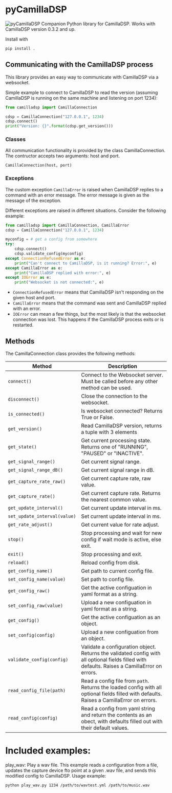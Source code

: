 # pyCamillaDSP
![pyCamillaDSP](https://github.com/HEnquist/pycamilladsp/workflows/pyCamillaDSP/badge.svg)
Companion Python library for CamillaDSP.
Works with CamillaDSP version 0.3.2 and up.

Install with 
```sh
pip install .
```


## Communicating with the CamillaDSP process
This library provides an easy way to communicate with CamillaDSP via a websocket.

Simple example to connect to CamillaDSP to read the version (assuming CamillaDSP is running on the same machine and listening on port 1234):
```python
from camilladsp import CamillaConnection

cdsp = CamillaConnection("127.0.0.1", 1234)
cdsp.connect()
print("Version: {}".format(cdsp.get_version()))
```

### Classes
All communication functionality is provided by the class CamillaConnection. The contructor accepts two arguments: host and port.
```
CamillaConnection(host, port)
```

### Exceptions

The custom exception `CamillaError` is raised when CamillaDSP replies to a command with an error message. The error message is given as the message of the exception.

Different exceptions are raised in different situations. Consider the following example:
```python
from camilladsp import CamillaConnection, CamillaError
cdsp = CamillaConnection("127.0.0.1", 1234)

myconfig = # get a config from somewhere
try:
    cdsp.connect()
    cdsp.validate_config(myconfig)
except ConnectionRefusedError as e:
    print("Can't connect to CamillaDSP, is it running? Error:", e)
except CamillaError as e:
    print("CamillaDSP replied with error:", e)
except IOError as e:
    print("Websocket is not connected:", e)
```
- `ConnectionRefusedError` means that CamillaDSP isn't responding on the given host and port. 
- `CamillaError` means that the command was sent and CamillaDSP replied with an error.
- `IOError` can mean a few things, but the most likely is that the websocket connection was lost. This happens if the CamillaDSP process exits or is restarted. 


## Methods

The CamillaConnection class provides the following methods:

| Method   |  Description  |
|----------|---------------|
|`connect()` | Connect to the Websocket server. Must be called before any other method can be used.|
|`disconnect()` | Close the connection to the websocket.|
|`is_connected()` | Is websocket connected? Returns True or False.|
|`get_version()` | Read CamillaDSP version, returns a tuple with 3 elements|
|`get_state()` | Get current processing state. Returns one of "RUNNING", "PAUSED" or "INACTIVE".|
|`get_signal_range()` | Get current signal range.|
|`get_signal_range_dB()` | Get current signal range in dB.|
|`get_capture_rate_raw()` | Get current capture rate, raw value.|
|`get_capture_rate()` | Get current capture rate. Returns the nearest common value.|
|`get_update_interval()` | Get current update interval in ms.|
|`set_update_interval(value)` | Set current update interval in ms.|
|`get_rate_adjust()` | Get current value for rate adjust.|
|`stop()` | Stop processing and wait for new config if wait mode is active, else exit. |
|`exit()` | Stop processing and exit.|
|`reload()` | Reload config from disk.|
|`get_config_name()` | Get path to current config file.|
|`set_config_name(value)` | Set path to config file.|
|`get_config_raw()` | Get the active configuation in yaml format as a string.|
|`set_config_raw(value)` | Upload a new configuation in yaml format as a string.|
|`get_config()` | Get the active configuation as an object.|
|`set_config(config)` | Upload a new configuation from an object.|
|`validate_config(config)` | Validate a configuration object. Returns the validated config with all optional fields filled with defaults. Raises a CamillaError on errors.|
|`read_config_file(path)` | Read a config file from `path`. Returns the loaded config with all optional fields filled with defaults. Raises a CamillaError on errors.|
|`read_config(config)` | Read a config from yaml string and return the contents as an obect, with defaults filled out with their default values.|


# Included examples:

play_wav: Play a wav file. This example reads a configuration from a file, updates the capture device fto point at a given .wav file, and sends this modified config to CamillaDSP.
Usage example:
```sh
python play_wav.py 1234 /path/to/wavtest.yml /path/to/music.wav
```
